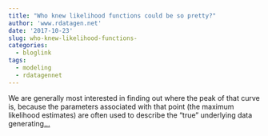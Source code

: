 ```yaml
---
title: "Who knew likelihood functions could be so pretty?"
author: 'www.rdatagen.net'
date: '2017-10-23'
slug: who-knew-likelihood-functions-
categories:
  - bloglink
tags:
  - modeling
  - rdatagennet
---
```


We are generally most interested in finding out where the peak of that curve is, because the parameters associated with that point (the maximum likelihood estimates) are often used to describe the “true” underlying data generating[... <i class="fas fa-external-link-alt"></i>](https://www.rdatagen.net/post/mle-can-be-pretty/)

